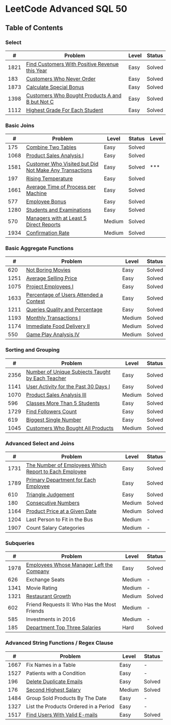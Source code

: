 <h1> LeetCode Advanced SQL 50</h1>

## Table of Contents

### Select

| #    | Problem                                                                                                           | Level | Status |
| ---- | ----------------------------------------------------------------------------------------------------------------- | ----- | ------ |
| 1821 | [Find Customers With Positive Revenue this Year](/01-01821-find-customers-with-positive-revenue-this-year.sql)    | Easy  | Solved |
| 183  | [Customers Who Never Order](/02-00183-customers-who-never-order.sql)                                              | Easy  | Solved |
| 1873 | [Calculate Special Bonus](/03-01873-calculate-special-bonus.sql)                                                  | Easy  | Solved |
| 1398 | [Customers Who Bought Products A and B but Not C](/04-01398-customers-who-bought-products-A-and-B-but-not-C.sql)  | Easy  | Solved |
| 1112 | [Highest Grade For Each Student](/05-01112-highest-grade-for-each-student.sql)                                    | Easy  | Solved |

### Basic Joins

| #    | Problem                                                                                                                                  | Level  | Status | Level |
| ---- | ---------------------------------------------------------------------------------------------------------------------------------------- | ------ | ------ | ----- |
| 175 | [Combine Two Tables](/06-00175-combine-two-tables.sql)                                                                                   | Easy   | Solved |
| 1068 | [Product Sales Analysis I](/2-Basic-Joins/1068_Product_Sales_Analysis%20I.sql)                                                           | Easy   | Solved |
| 1581 | [Customer Who Visited but Did Not Make Any Transactions](/2-Basic-Joins/1581_Customer_Who_Visited_but_Did_Not_Make_Any_Transactions.sql) | Easy   | Solved |  ***  |
| 197  | [Rising Temperature](/2-Basic-Joins/197_Rising_Temperature.sql)                                                                          | Easy   | Solved |
| 1661 | [Average Time of Process per Machine](/2-Basic-Joins/1661_Average_Time_of_Process_per_Machine.sql)                                       | Easy   | Solved |
| 577  | [Employee Bonus](/2-Basic-Joins/577_Employee_Bonus.sql)                                                                                  | Easy   | Solved |
| 1280 | [Students and Examinations](/2-Basic-Joins/1280_Students_and_Examinations.sql)                                                           | Easy   | Solved |
| 570  | [Managers with at Least 5 Direct Reports](/2-Basic-Joins/570_Managers_with_at_Least_5_Direct_Reports.sql)                                | Medium | Solved |
| 1934 | [Confirmation Rate](/2-Basic-Joins/1934_Confirmation_Rate.sql)                                                                           | Medium | Solved |

### Basic Aggregate Functions

| #    | Problem                                                                                                                | Level  | Status |
| ---- | ---------------------------------------------------------------------------------------------------------------------- | ------ | ------ |
| 620  | [Not Boring Movies](/3-Basic-Aggregate-Functions/620_Not_Boring_Movies.sql)                                            | Easy   | Solved |
| 1251 | [Average Selling Price](/3-Basic-Aggregate-Functions/1251_Average_Selling_Price.sql)                                   | Easy   | Solved |
| 1075 | [Project Employees I](/3-Basic-Aggregate-Functions/1075_Project_Employees_I.sql)                                       | Easy   | Solved |
| 1633 | [Percentage of Users Attended a Contest](/3-Basic-Aggregate-Functions/1633_Percentage_of_Users_Attended_a_Contest.sql) | Easy   | Solved |
| 1211 | [Queries Quality and Percentage](/3-Basic-Aggregate-Functions/1211_Queries_Quality_and_Percentage.sql)                 | Easy   | Solved |
| 1193 | [Monthly Transactions I](/3-Basic-Aggregate-Functions/1193_Monthly_Transactions_I.sql)                                 | Medium | Solved |
| 1174 | [Immediate Food Delivery II](/3-Basic-Aggregate-Functions/1174_Immediate_Food_Delivery_II.sql)                         | Medium | Solved |
| 550  | [Game Play Analysis IV](/3-Basic-Aggregate-Functions/550_Game_Play_Analysis_IV.sql)                                    | Medium | Solved |

### Sorting and Grouping

| #    | Problem                                                                                                                               | Level  | Status |
| ---- | ------------------------------------------------------------------------------------------------------------------------------------- | ------ | ------ |
| 2356 | [Number of Unique Subjects Taught by Each Teacher](/4-Sorting-and-Grouping/2356_Number_of_Unique_Subjects_Taught_by_Each_Teacher.sql) | Easy   | Solved |
| 1141 | [User Activity for the Past 30 Days I](/4-Sorting-and-Grouping/1141_User_Activity_for_the_Past_30_Days_I.sql)                         | Easy   | Solved |
| 1070 | [Product Sales Analysis III](/4-Sorting-and-Grouping/1070_Product_Sales_Analysis_III.sql)                                             | Medium | Solved |
| 596  | [Classes More Than 5 Students](/4-Sorting-and-Grouping/596_Classes_More_Than_5_Students.sql)                                          | Easy   | Solved |
| 1729 | [Find Followers Count](/4-Sorting-and-Grouping/1729_Find_Followers_Count.sql)                                                         | Easy   | Solved |
| 619  | [Biggest Single Number](/4-Sorting-and-Grouping/619_Biggest_Single_Number.sql)                                                        | Easy   | Solved |
| 1045 | [Customers Who Bought All Products](/4-Sorting-and-Grouping/1045_Customers_Who_Bought_All_Products.sql)                               | Medium | Solved |

### Advanced Select and Joins

| #    | Problem                                                                                                                                              | Level  | Status |
| ---- | ---------------------------------------------------------------------------------------------------------------------------------------------------- | ------ | ------ |
| 1731 | [The Number of Employees Which Report to Each Employee](/5-Advanced-Select-and-Joins/1731_The_Number_of_Employees_Which_Report_to_Each_Employee.sql) | Easy   | Solved |
| 1789 | [Primary Department for Each Employee](/5-Advanced-Select-and-Joins/1789_Primary_Department_for_Each_Employee.sql)                                   | Easy   | Solved |
| 610  | [Triangle Judgement](/5-Advanced-Select-and-Joins/610_Triangle_Judgement.sql)                                                                        | Easy   | Solved |
| 180  | [Consecutive Numbers](/5-Advanced-Select-and-Joins/180_Consecutive_Numbers.sql)                                                                      | Medium | Solved |
| 1164 | [Product Price at a Given Date](/5-Advanced-Select-and-Joins/1164_Product_Price_at_a_Given_Date.sql)                                                 | Medium | Solved |
| 1204 | Last Person to Fit in the Bus                                                                                                                        | Medium | -      |
| 1907 | Count Salary Categories                                                                                                                              | Medium | -      |

### Subqueries

| #    | Problem                                                                                                     | Level  | Status |
| ---- | ----------------------------------------------------------------------------------------------------------- | ------ | ------ |
| 1978 | [Employees Whose Manager Left the Company](/6-Subqueries/1978_Employees_Whose_Manager_Left_the_Company.sql) | Easy   | Solved |
| 626  | Exchange Seats                                                                                              | Medium | -      |
| 1341 | Movie Rating                                                                                                | Medium | -      |
| 1321 | [Restaurant Growth](/6-Subqueries/1321_Restaurant_Growth.sql)                                               | Medium | Solved |
| 602  | Friend Requests II: Who Has the Most Friends                                                                | Medium | -      |
| 585  | Investments in 2016                                                                                         | Medium | -      |
| 185  | [Department Top Three Salaries](/6-Subqueries/185_Department_Top_Three_Salaries.sql)                        | Hard   | Solved |

### Advanced String Functions / Regex Clause

| #    | Problem                                                                                                          | Level  | Status |
| ---- | ---------------------------------------------------------------------------------------------------------------- | ------ | ------ |
| 1667 | Fix Names in a Table                                                                                             | Easy   | -      |
| 1527 | Patients with a Condition                                                                                        | Easy   | -      |
| 196  | [Delete Duplicate Emails](/7-Advanced-String-Functions-RegEx-Clause/196_Delete_Duplicate_Emails.sql)             | Easy   | Solved |
| 176  | [Second Highest Salary](/7-Advanced-String-Functions-RegEx-Clause/176_Second_Highest_Salary.sql)                 | Medium | Solved |
| 1484 | Group Sold Products By The Date                                                                                  | Easy   | -      |
| 1327 | List the Products Ordered in a Period                                                                            | Easy   | -      |
| 1517 | [Find Users With Valid E-mails](/7-Advanced-String-Functions-RegEx-Clause/1517_Find_Users_With_Valid_Emails.sql) | Easy   | Solved |
